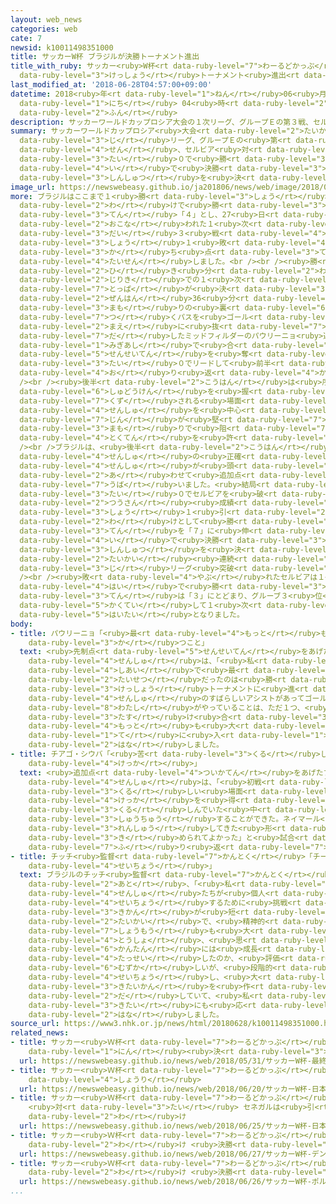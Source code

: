 ```yaml
---
layout: web_news
categories: web
cate: 7
newsid: k10011498351000
title: サッカーW杯 ブラジルが決勝トーナメント進出
title_with_ruby: サッカー<ruby>W杯<rt data-ruby-level="7">わーるどかっぷ</rt></ruby> ブラジルが<ruby>決勝<rt
  data-ruby-level="3">けっしょう</rt></ruby>トーナメント<ruby>進出<rt data-ruby-level="3">しんしゅつ</rt></ruby>
last_modified_at: '2018-06-28T04:57:00+09:00'
datetime: 2018<ruby>年<rt data-ruby-level="1">ねん</rt></ruby>06<ruby>月<rt data-ruby-level="1">がつ</rt></ruby>28<ruby>日<rt
  data-ruby-level="1">にち</rt></ruby> 04<ruby>時<rt data-ruby-level="2">じ</rt></ruby>57<ruby>分<rt
  data-ruby-level="2">ふん</rt></ruby>
description: サッカーワールドカップロシア大会の１次リーグ、グループＥの第３戦、セルビア対ブラジルはブラジルが２対０で勝ち、グループ１位で決勝トーナメント進出を決めました。
summary: サッカーワールドカップロシア<ruby>大会<rt data-ruby-level="2">たいかい</rt></ruby>の１<ruby>次<rt
  data-ruby-level="3">じ</rt></ruby>リーグ、グループＥの<ruby>第<rt data-ruby-level="3">だい</rt></ruby>３<ruby>戦<rt
  data-ruby-level="4">せん</rt></ruby>、セルビア<ruby>対<rt data-ruby-level="3">たい</rt></ruby>ブラジルはブラジルが２<ruby>対<rt
  data-ruby-level="3">たい</rt></ruby>０で<ruby>勝<rt data-ruby-level="3">か</rt></ruby>ち、グループ１<ruby>位<rt
  data-ruby-level="4">い</rt></ruby>で<ruby>決勝<rt data-ruby-level="3">けっしょう</rt></ruby>トーナメント<ruby>進出<rt
  data-ruby-level="3">しんしゅつ</rt></ruby>を<ruby>決<rt data-ruby-level="3">き</rt></ruby>めました。
image_url: https://newswebeasy.github.io/ja201806/news/web/image/2018/06/28/K10011498351_1806280634_1806280635_01_02.jpg
more: ブラジルはここまで１<ruby>勝<rt data-ruby-level="3">しょう</rt></ruby>１<ruby>引<rt data-ruby-level="2">ひ</rt></ruby>き<ruby>分<rt
  data-ruby-level="2">わ</rt></ruby>けで<ruby>勝<rt data-ruby-level="3">か</rt></ruby>ち<ruby>点<rt
  data-ruby-level="3">てん</rt></ruby>「４」とし、27<ruby>日<rt data-ruby-level="1">にち</rt></ruby>、モスクワで<ruby>行<rt
  data-ruby-level="2">おこな</rt></ruby>われた１<ruby>次<rt data-ruby-level="3">じ</rt></ruby>リーグの<ruby>第<rt
  data-ruby-level="3">だい</rt></ruby>３<ruby>戦<rt data-ruby-level="4">せん</rt></ruby>で、ここまで１<ruby>勝<rt
  data-ruby-level="3">しょう</rt></ruby>１<ruby>敗<rt data-ruby-level="4">はい</rt></ruby>で<ruby>勝<rt
  data-ruby-level="3">か</rt></ruby>ち<ruby>点<rt data-ruby-level="3">てん</rt></ruby>「３」のセルビアと<ruby>対戦<rt
  data-ruby-level="4">たいせん</rt></ruby>しました。<br /><br /><ruby>勝<rt data-ruby-level="3">か</rt></ruby>つか<ruby>引<rt
  data-ruby-level="2">ひ</rt></ruby>き<ruby>分<rt data-ruby-level="2">わ</rt></ruby>けで<ruby>自力<rt
  data-ruby-level="2">じりき</rt></ruby>での１<ruby>次<rt data-ruby-level="3">じ</rt></ruby>リーグ<ruby>突破<rt
  data-ruby-level="7">とっぱ</rt></ruby>が<ruby>決<rt data-ruby-level="3">き</rt></ruby>まるブラジルは、<ruby>前半<rt
  data-ruby-level="2">ぜんはん</rt></ruby>36<ruby>分<rt data-ruby-level="2">ふん</rt></ruby>、セルビアの<ruby>守<rt
  data-ruby-level="3">まも</rt></ruby>りの<ruby>裏<rt data-ruby-level="6">うら</rt></ruby>を<ruby>突<rt
  data-ruby-level="7">つ</rt></ruby>くパスを<ruby>ゴール<rt data-ruby-level="2">ごーる</rt></ruby><ruby>前<rt
  data-ruby-level="2">まえ</rt></ruby>に<ruby>抜<rt data-ruby-level="7">ぬ</rt></ruby>け<ruby>出<rt
  data-ruby-level="7">だ</rt></ruby>したミッドフィルダーのパウリーニョ<ruby>選手<rt data-ruby-level="4">せんしゅ</rt></ruby>が<ruby>右足<rt
  data-ruby-level="1">みぎあし</rt></ruby>で<ruby>合<rt data-ruby-level="2">あ</rt></ruby>わせて<ruby>先制点<rt
  data-ruby-level="5">せんせいてん</rt></ruby>を<ruby>奪<rt data-ruby-level="7">うば</rt></ruby>い、１<ruby>対<rt
  data-ruby-level="3">たい</rt></ruby>０でリードして<ruby>前半<rt data-ruby-level="2">ぜんはん</rt></ruby>を<ruby>折<rt
  data-ruby-level="4">お</rt></ruby>り<ruby>返<rt data-ruby-level="4">かえ</rt></ruby>しました。<br
  /><br /><ruby>後半<rt data-ruby-level="2">こうはん</rt></ruby>は<ruby>序盤<rt data-ruby-level="7">じょばん</rt></ruby>、セルビアに<ruby>主導権<rt
  data-ruby-level="6">しゅどうけん</rt></ruby>を<ruby>握<rt data-ruby-level="7">にぎ</rt></ruby>られサイドから<ruby>崩<rt
  data-ruby-level="7">くず</rt></ruby>される<ruby>場面<rt data-ruby-level="3">ばめん</rt></ruby>もありましたが、ブラジルのゴールキーパー、アリソン<ruby>選手<rt
  data-ruby-level="4">せんしゅ</rt></ruby>を<ruby>中心<rt data-ruby-level="2">ちゅうしん</rt></ruby>とするディフェンス<ruby>陣<rt
  data-ruby-level="7">じん</rt></ruby>が<ruby>堅<rt data-ruby-level="7">かた</rt></ruby>い<ruby>守<rt
  data-ruby-level="3">まも</rt></ruby>りで<ruby>阻<rt data-ruby-level="7">はば</rt></ruby>み、<ruby>得点<rt
  data-ruby-level="4">とくてん</rt></ruby>を<ruby>許<rt data-ruby-level="5">ゆる</rt></ruby>しませんでした。<br
  /><br />ブラジルは、<ruby>後半<rt data-ruby-level="2">こうはん</rt></ruby>23<ruby>分<rt data-ruby-level="2">ふん</rt></ruby>にエースのネイマール<ruby>選手<rt
  data-ruby-level="4">せんしゅ</rt></ruby>の<ruby>正確<rt data-ruby-level="5">せいかく</rt></ruby>なコーナーキックをディフェンダーのチアゴ・シウバ<ruby>選手<rt
  data-ruby-level="4">せんしゅ</rt></ruby>が<ruby>頭<rt data-ruby-level="2">あたま</rt></ruby>で<ruby>合<rt
  data-ruby-level="2">あ</rt></ruby>わせて<ruby>追加点<rt data-ruby-level="4">ついかてん</rt></ruby>を<ruby>奪<rt
  data-ruby-level="7">うば</rt></ruby>いました。<ruby>結局<rt data-ruby-level="4">けっきょく</rt></ruby>、ブラジルが２<ruby>対<rt
  data-ruby-level="3">たい</rt></ruby>０でセルビアを<ruby>破<rt data-ruby-level="5">やぶ</rt></ruby>って<ruby>通算<rt
  data-ruby-level="2">つうさん</rt></ruby><ruby>成績<rt data-ruby-level="5">せいせき</rt></ruby>を２<ruby>勝<rt
  data-ruby-level="3">しょう</rt></ruby>１<ruby>引<rt data-ruby-level="2">ひ</rt></ruby>き<ruby>分<rt
  data-ruby-level="2">わ</rt></ruby>けとして<ruby>勝<rt data-ruby-level="3">か</rt></ruby>ち<ruby>点<rt
  data-ruby-level="3">てん</rt></ruby>を「７」に<ruby>伸<rt data-ruby-level="7">の</rt></ruby>ばし、グループ１<ruby>位<rt
  data-ruby-level="4">い</rt></ruby>で<ruby>決勝<rt data-ruby-level="3">けっしょう</rt></ruby>トーナメント<ruby>進出<rt
  data-ruby-level="3">しんしゅつ</rt></ruby>を<ruby>決<rt data-ruby-level="3">き</rt></ruby>めました。ブラジルは13<ruby>大会<rt
  data-ruby-level="2">たいかい</rt></ruby><ruby>連続<rt data-ruby-level="4">れんぞく</rt></ruby>の１<ruby>次<rt
  data-ruby-level="3">じ</rt></ruby>リーグ<ruby>突破<rt data-ruby-level="7">とっぱ</rt></ruby>です。<br
  /><br /><ruby>敗<rt data-ruby-level="4">やぶ</rt></ruby>れたセルビアは１<ruby>勝<rt data-ruby-level="3">しょう</rt></ruby>２<ruby>敗<rt
  data-ruby-level="4">はい</rt></ruby>で<ruby>勝<rt data-ruby-level="3">か</rt></ruby>ち<ruby>点<rt
  data-ruby-level="3">てん</rt></ruby>は「３」にとどまり、グルーブ３<ruby>位<rt data-ruby-level="4">い</rt></ruby>が<ruby>確定<rt
  data-ruby-level="5">かくてい</rt></ruby>して１<ruby>次<rt data-ruby-level="3">じ</rt></ruby>リーグ<ruby>敗退<rt
  data-ruby-level="5">はいたい</rt></ruby>となりました。
body:
- title: パウリーニョ「<ruby>最<rt data-ruby-level="4">もっと</rt></ruby>も<ruby>大切<rt data-ruby-level="2">たいせつ</rt></ruby>だったのは<ruby>勝<rt
    data-ruby-level="3">か</rt></ruby>つこと」
  text: <ruby>先制点<rt data-ruby-level="5">せんせいてん</rt></ruby>をあげたブラジルのミッドフィルダー、パウリーニョ<ruby>選手<rt
    data-ruby-level="4">せんしゅ</rt></ruby>は、「<ruby>私<rt data-ruby-level="8">わたし</rt></ruby>にとってこの<ruby>試合<rt
    data-ruby-level="4">しあい</rt></ruby>で<ruby>最<rt data-ruby-level="4">もっと</rt></ruby>も<ruby>大切<rt
    data-ruby-level="2">たいせつ</rt></ruby>だったのは<ruby>勝<rt data-ruby-level="3">か</rt></ruby>つことで、<ruby>決勝<rt
    data-ruby-level="3">けっしょう</rt></ruby>トーナメントに<ruby>進<rt data-ruby-level="3">すす</rt></ruby>むことだった。コウチーニョ<ruby>選手<rt
    data-ruby-level="4">せんしゅ</rt></ruby>のすばらしいアシストがあってゴールを<ruby>決<rt data-ruby-level="3">き</rt></ruby>めることができた。<ruby>私<rt
    data-ruby-level="8">わたし</rt></ruby>がやっていることは、ただ１つ、<ruby>仲間<rt data-ruby-level="4">なかま</rt></ruby>と<ruby>助<rt
    data-ruby-level="3">たす</rt></ruby>け<ruby>合<rt data-ruby-level="3">あ</rt></ruby>って<ruby>最<rt
    data-ruby-level="4">もっと</rt></ruby>も<ruby>大<rt data-ruby-level="1">おお</rt></ruby>きなものを<ruby>手<rt
    data-ruby-level="1">て</rt></ruby>に<ruby>入<rt data-ruby-level="1">い</rt></ruby>れることだけだ」と<ruby>話<rt
    data-ruby-level="2">はな</rt></ruby>しました。
- title: チアゴ・シウバ「<ruby>苦<rt data-ruby-level="3">くる</rt></ruby>しい<ruby>場面<rt data-ruby-level="3">ばめん</rt></ruby>もあったがうれしい<ruby>結果<rt
    data-ruby-level="4">けっか</rt></ruby>」
  text: <ruby>追加点<rt data-ruby-level="4">ついかてん</rt></ruby>をあげたブラジルのディフェンダー、チアゴ・シウバ<ruby>選手<rt
    data-ruby-level="4">せんしゅ</rt></ruby>は、「<ruby>初戦<rt data-ruby-level="4">しょせん</rt></ruby>からここまで<ruby>苦<rt
    data-ruby-level="3">くる</rt></ruby>しい<ruby>場面<rt data-ruby-level="3">ばめん</rt></ruby>もあったがうれしい<ruby>結果<rt
    data-ruby-level="4">けっか</rt></ruby>を<ruby>得<rt data-ruby-level="4">え</rt></ruby>ることができた。<ruby>苦<rt
    data-ruby-level="3">くる</rt></ruby>しんでいた<ruby>中<rt data-ruby-level="1">なか</rt></ruby>でも<ruby>集中<rt
    data-ruby-level="3">しゅうちゅう</rt></ruby>することができた。ネイマール<ruby>選手<rt data-ruby-level="4">せんしゅ</rt></ruby>とたくさん<ruby>練習<rt
    data-ruby-level="3">れんしゅう</rt></ruby>してきた<ruby>形<rt data-ruby-level="2">かたち</rt></ruby>でゴールが<ruby>決<rt
    data-ruby-level="3">き</rt></ruby>められてよかった」と<ruby>試合<rt data-ruby-level="4">しあい</rt></ruby>を<ruby>振<rt
    data-ruby-level="7">ふ</rt></ruby>り<ruby>返<rt data-ruby-level="7">かえ</rt></ruby>りました。
- title: チッチ<ruby>監督<rt data-ruby-level="7">かんとく</rt></ruby>「チームは<ruby>段階的<rt data-ruby-level="6">だんかいてき</rt></ruby>に<ruby>成長<rt
    data-ruby-level="4">せいちょう</rt></ruby>」
  text: ブラジルのチッチ<ruby>監督<rt data-ruby-level="7">かんとく</rt></ruby>は<ruby>試合<rt data-ruby-level="4">しあい</rt></ruby>の<ruby>後<rt
    data-ruby-level="2">あと</rt></ruby>、「<ruby>私<rt data-ruby-level="8">わたし</rt></ruby>は<ruby>選手<rt
    data-ruby-level="4">せんしゅ</rt></ruby>たちが<ruby>個人<rt data-ruby-level="5">こじん</rt></ruby>としてもチームとしても<ruby>成長<rt
    data-ruby-level="4">せいちょう</rt></ruby>するために<ruby>挑戦<rt data-ruby-level="7">ちょうせん</rt></ruby>させてきた。しかし、ワールドカップは<ruby>期間<rt
    data-ruby-level="3">きかん</rt></ruby>が<ruby>短<rt data-ruby-level="3">みじか</rt></ruby>い<ruby>大会<rt
    data-ruby-level="2">たいかい</rt></ruby>で、<ruby>精神的<rt data-ruby-level="5">せいしんてき</rt></ruby>な<ruby>消耗<rt
    data-ruby-level="7">しょうもう</rt></ruby>も<ruby>大<rt data-ruby-level="1">おお</rt></ruby>きく、<ruby>当初<rt
    data-ruby-level="4">とうしょ</rt></ruby>、<ruby>思<rt data-ruby-level="2">おも</rt></ruby>っていたように<ruby>簡単<rt
    data-ruby-level="6">かんたん</rt></ruby>には<ruby>成長<rt data-ruby-level="4">せいちょう</rt></ruby>できない。チームがどこまで<ruby>達成<rt
    data-ruby-level="4">たっせい</rt></ruby>したのか、<ruby>評価<rt data-ruby-level="5">ひょうか</rt></ruby>するのは<ruby>難<rt
    data-ruby-level="6">むずか</rt></ruby>しいが、<ruby>段階的<rt data-ruby-level="6">だんかいてき</rt></ruby>に<ruby>成長<rt
    data-ruby-level="4">せいちょう</rt></ruby>し、<ruby>大<rt data-ruby-level="1">おお</rt></ruby>きな<ruby>期待感<rt
    data-ruby-level="3">きたいかん</rt></ruby>を<ruby>作<rt data-ruby-level="2">つく</rt></ruby>り<ruby>出<rt
    data-ruby-level="2">だ</rt></ruby>していて、<ruby>私<rt data-ruby-level="8">わたし</rt></ruby>の<ruby>期待<rt
    data-ruby-level="3">きたい</rt></ruby>にも<ruby>応<rt data-ruby-level="8">こた</rt></ruby>えている」と<ruby>話<rt
    data-ruby-level="2">はな</rt></ruby>しました。
source_url: https://www3.nhk.or.jp/news/html/20180628/k10011498351000.html
related_news:
- title: サッカー<ruby>Ｗ杯<rt data-ruby-level="7">わーるどかっぷ</rt></ruby> <ruby>最終<rt data-ruby-level="4">さいしゅう</rt></ruby>メンバー23<ruby>人<rt
    data-ruby-level="1">にん</rt></ruby><ruby>決<rt data-ruby-level="3">き</rt></ruby>まる
  url: https://newswebeasy.github.io/news/web/2018/05/31/サッカーW杯-最終メンバー23人決まる
- title: サッカー<ruby>Ｗ杯<rt data-ruby-level="7">わーるどかっぷ</rt></ruby> <ruby>日本<rt data-ruby-level="1">にっぽん</rt></ruby>がコロンビアに<ruby>勝利<rt
    data-ruby-level="4">しょうり</rt></ruby>
  url: https://newswebeasy.github.io/news/web/2018/06/20/サッカーW杯-日本がコロンビアに勝利
- title: サッカー<ruby>Ｗ杯<rt data-ruby-level="7">わーるどかっぷ</rt></ruby> <ruby>日本<rt data-ruby-level="1">にっぽん</rt></ruby>
    <ruby>対<rt data-ruby-level="3">たい</rt></ruby> セネガルは<ruby>引<rt data-ruby-level="2">ひ</rt></ruby>き<ruby>分<rt
    data-ruby-level="2">わ</rt></ruby>け
  url: https://newswebeasy.github.io/news/web/2018/06/25/サッカーW杯-日本-対-セネガルは引き分け
- title: サッカー<ruby>Ｗ杯<rt data-ruby-level="7">わーるどかっぷ</rt></ruby> デンマーク<ruby>引<rt data-ruby-level="2">ひ</rt></ruby>き<ruby>分<rt
    data-ruby-level="2">わ</rt></ruby>け <ruby>決勝<rt data-ruby-level="3">けっしょう</rt></ruby>トーナメントへ
  url: https://newswebeasy.github.io/news/web/2018/06/27/サッカーW杯-デンマーク引き分け-決勝トーナメントへ
- title: サッカー<ruby>Ｗ杯<rt data-ruby-level="7">わーるどかっぷ</rt></ruby> ポルトガル<ruby>引<rt data-ruby-level="2">ひ</rt></ruby>き<ruby>分<rt
    data-ruby-level="2">わ</rt></ruby>け <ruby>決勝<rt data-ruby-level="3">けっしょう</rt></ruby>トーナメントへ
  url: https://newswebeasy.github.io/news/web/2018/06/26/サッカーW杯-ポルトガル引き分け-決勝トーナメントへ
...
```

